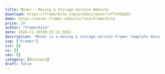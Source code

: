 ```yaml
---
title: Mover — Moving & Storage Service Website
download: https://framerbite.com/product/mover?aff=YGGpO5
demo: https://mover.framer.website/?via=framerbite
price: 29
author: "Framerbite"
date: 2024-11-30T08:25:22.503Z
description: "Mover is a moving & storage service Framer template designed specifically for small business. With Mover's seamless integration into Framer's powerful no-code builder, building and launching a stunning website has never been easier."
ssg: ["Framer"]
css: []
ui: []
cms: []
category: [Business]
draft: false
---
```

